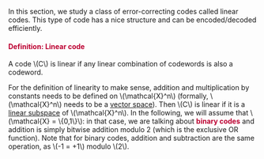 <p>In this section, we study a class of error-correcting codes called linear codes. This type of code has a nice structure and can be encoded/decoded efficiently.</p>
<div class="content-box pad-box-mini border border-trbl border-round">
<h4 style="color: #bc0031;"><strong>Definition: Linear code</strong></h4>
A code \(C\) is linear if any linear combination of codewords is also a codeword.</div>
<p>For the definition of linearity to make sense, addition and multiplication by constants needs to be defined on \(\mathcal{X}^n\) (formally, \(\mathcal{X}^n\) needs to be a <a href="https://en.wikipedia.org/wiki/Vector_space">vector space</a>). Then \(C\) is linear if it is a <a href="https://en.wikipedia.org/wiki/Linear_subspace">linear subspace</a> of \(\mathcal{X}^n\). In the following, we will assume that \(\mathcal{X} = \{0,1\}\): in that case, we are talking about <span style="color: #bc0031;"><strong>binary codes</strong></span> and addition is simply bitwise addition modulo 2 (which is the exclusive OR function). Note that for binary codes, addition and subtraction are the same operation, as \(-1 = +1\) modulo \(2\).</p>